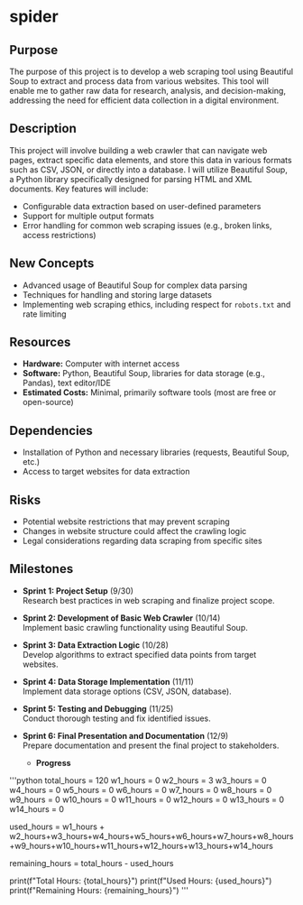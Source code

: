 # spider

## Purpose
The purpose of this project is to develop a web scraping tool using Beautiful Soup to extract and process data from various websites. This tool will enable me to gather raw data for research, analysis, and decision-making, addressing the need for efficient data collection in a digital environment.

## Description
This project will involve building a web crawler that can navigate web pages, extract specific data elements, and store this data in various formats such as CSV, JSON, or directly into a database. I will utilize Beautiful Soup, a Python library specifically designed for parsing HTML and XML documents. Key features will include:
- Configurable data extraction based on user-defined parameters
- Support for multiple output formats
- Error handling for common web scraping issues (e.g., broken links, access restrictions)

## New Concepts
- Advanced usage of Beautiful Soup for complex data parsing
- Techniques for handling and storing large datasets
- Implementing web scraping ethics, including respect for `robots.txt` and rate limiting

## Resources
- **Hardware:** Computer with internet access
- **Software:** Python, Beautiful Soup, libraries for data storage (e.g., Pandas), text editor/IDE
- **Estimated Costs:** Minimal, primarily software tools (most are free or open-source)

## Dependencies
- Installation of Python and necessary libraries (requests, Beautiful Soup, etc.)
- Access to target websites for data extraction

## Risks
- Potential website restrictions that may prevent scraping
- Changes in website structure could affect the crawling logic
- Legal considerations regarding data scraping from specific sites

## Milestones
- **Sprint 1: Project Setup** (9/30)  
  Research best practices in web scraping and finalize project scope.
  
- **Sprint 2: Development of Basic Web Crawler** (10/14)  
  Implement basic crawling functionality using Beautiful Soup.
  
- **Sprint 3: Data Extraction Logic** (10/28)  
  Develop algorithms to extract specified data points from target websites.
  
- **Sprint 4: Data Storage Implementation** (11/11)  
  Implement data storage options (CSV, JSON, database).
  
- **Sprint 5: Testing and Debugging** (11/25)  
  Conduct thorough testing and fix identified issues.
  
- **Sprint 6: Final Presentation and Documentation** (12/9)  
  Prepare documentation and present the final project to stakeholders.

  - **Progress**

'''python
total_hours = 120
w1_hours = 0
w2_hours = 3
w3_hours = 0
w4_hours = 0
w5_hours = 0
w6_hours = 0
w7_hours = 0
w8_hours = 0
w9_hours = 0
w10_hours = 0
w11_hours = 0
w12_hours = 0
w13_hours = 0
w14_hours = 0

used_hours = w1_hours + w2_hours+w3_hours+w4_hours+w5_hours+w6_hours+w7_hours+w8_hours+w9_hours+w10_hours+w11_hours+w12_hours+w13_hours+w14_hours

remaining_hours = total_hours - used_hours

print(f"Total Hours: {total_hours}")
print(f"Used Hours: {used_hours}")
print(f"Remaining Hours: {remaining_hours}")
'''